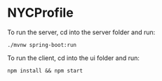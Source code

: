# NYCProfile

To run the server, cd into the server folder and run:

`./mvnw spring-boot:run`

To run the client, cd into the ui folder and run:

`npm install && npm start`
